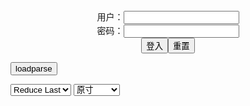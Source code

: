 <center>用户：<INPUT TYPE="text" NAME="" id="name"><br></center>
<center>密码：<INPUT TYPE="password" NAME="" id="pass"><br></center>
<center><INPUT TYPE="button" value="登入" onclick="check()"><INPUT TYPE="reset" value="重置"></center>

<div style="display: none" id="mdm" name="dmd">
  <button onclick="location.reload()">Cover 0</button>
</div>

<button style="display: none" name="dmd" onclick="toggleb()">toggle</button>
<button onclick="loadparse()">loadparse</button>

<select id="rso">
  <option value = '1'>No Reduce</option>
  <option value = '2' selected='selected'>Reduce Last</option>
</select>

<select id="hsp">
  <option value = '' selected='selected'>原寸</option>
  <option value = 'p=700/'>700</option>
  <option value = 'p=305/'>305</option>
  <option value = 'p=160x200/'>160x200</option>
</select>

<br>
<div style="display: none" id="mdc" name="dmd">
</div>

<pre style="display: none" id = "raw">
<!-- 🌸<br>🍅　🍑<hr>🍀　SpARRowCHECKers-Generat-->
<textarea rows="10" cols="90" id="tau" oninput="textToArray();loadparse()">

https://static5.hentai-cosplays.com/upload/20211208/248/253920/p=700/10.jpg
https://static5.hentai-cosplays.com/upload/20211208/248/253892/p=700/8.jpg
https://static5.hentai-cosplays.com/upload/20211208/248/253891/p=700/8.jpg
https://static6.hentai-cosplays.com/upload/20211214/256/261429/p=700/64.jpg
https://static8.hentai-cosplays.com/upload/20220319/293/299442/p=700/17.jpg
https://static8.hentai-cosplays.com/upload/20220320/293/299498/p=700/11.jpg
https://static8.hentai-cosplays.com/upload/20220318/293/299352/p=700/9.jpg
https://static8.hentai-cosplays.com/upload/20220319/293/299439/p=700/8.jpg
https://static8.hentai-cosplays.com/upload/20220322/293/299756/p=700/30.jpg
https://static8.hentai-cosplays.com/upload/20220319/293/299442/p=700/17.jpg
https://static8.hentai-cosplays.com/upload/20220318/293/299344/p=700/11.jpg
https://static8.hentai-cosplays.com/upload/20220317/293/299203/p=700/13.jpg
https://static5.hentai-cosplays.com/upload/20211209/252/257126/p=700/19.jpg
https://static5.hentai-cosplays.com/upload/20211208/248/253000/p=700/3.jpg
https://static5.hentai-cosplays.com/upload/20211209/251/256813/p=700/17.jpg
https://static5.hentai-cosplays.com/upload/20211209/251/256809/p=700/20.jpg
https://static6.hentai-cosplays.com/upload/20211221/261/267115/p=700/197.jpg
https://static8.porn-images-xxx.com/upload/20210509/914/935503/p=700/116.jpg
https://static10.porn-images-xxx.com/upload/20211230/1003/1026593/p=700/26.jpg
https://static7.porn-images-xxx.com/upload/20201008/838/857537/p=700/20.jpg
https://static7.porn-images-xxx.com/upload/20200924/836/855628/p=700/84.jpg
https://static5.hentai-cosplays.com/upload/20211106/245/250713/p=700/78.jpg
https://static10.porn-images-xxx.com/upload/20211220/986/1009516/p=700/60.jpg
https://static5.hentai-cosplays.com/upload/20211208/248/252964/p=700/3.jpg
https://static5.hentai-cosplays.com/upload/20211208/248/252992/p=700/3.jpg
https://static5.hentai-cosplays.com/upload/20211208/248/252963/p=700/3.jpg
https://static5.hentai-cosplays.com/upload/20211208/248/252967/p=700/2.jpg
https://static5.hentai-cosplays.com/upload/20211116/246/251637/p=700/9.jpg
https://static5.hentai-cosplays.com/upload/20211116/246/251638/p=700/10.jpg
https://static5.hentai-cosplays.com/upload/20211106/245/250719/p=700/117.jpg
https://static5.hentai-cosplays.com/upload/20211106/245/250711/p=700/51.jpg

</textarea><br><!-- 🍀<br>🍑　🍅<hr>🌸 -->

<textarea rows="30" cols="100" id="tar" oninput="loadparse()">

Meenfox - Noelle 1 - エロコスプレ
https://ja.hentai-cosplays.com/image/meenfox-noelle-1/

https://static5.hentai-cosplays.com/upload/20211208/248/253920/p=700/10.jpg

<font size="1" style="color:#DCDCDC">2022-05-17</font>

Meenfox - Kokomi 1 - エロコスプレ
https://ja.hentai-cosplays.com/image/meenfox-kokomi-1/

https://static5.hentai-cosplays.com/upload/20211208/248/253892/p=700/8.jpg

<font size="1" style="color:#DCDCDC">2022-05-17</font>

Meenfox - Ayaka 1 - エロコスプレ
https://ja.hentai-cosplays.com/image/meenfox-ayaka-1/

https://static5.hentai-cosplays.com/upload/20211208/248/253891/p=700/8.jpg

<font size="1" style="color:#DCDCDC">2022-05-17</font>

meenfox-订阅A刊10330 - エロコスプレ
https://ja.hentai-cosplays.com/image/meenfox-a-10330/

https://static6.hentai-cosplays.com/upload/20211214/256/261429/p=700/64.jpg

<font size="1" style="color:#DCDCDC">2022-05-17</font>

Meenfox - Power - エロコスプレ
https://ja.hentai-cosplays.com/image/meenfox-power/

https://static8.hentai-cosplays.com/upload/20220319/293/299442/p=700/17.jpg

<font size="1" style="color:#DCDCDC">2022-04-01</font>

Meenfox - Jeanne D'arc - エロコスプレ
https://ja.hentai-cosplays.com/image/meenfox-jeanne-darc-1/

https://static8.hentai-cosplays.com/upload/20220320/293/299498/p=700/11.jpg

<font size="1" style="color:#DCDCDC">2022-04-01</font>

Meenfox - Kujou Sara - エロコスプレ
https://ja.hentai-cosplays.com/image/meenfox-kujou-sara/

https://static8.hentai-cosplays.com/upload/20220318/293/299352/p=700/9.jpg

<font size="1" style="color:#DCDCDC">2022-04-01</font>

Meenfox - Aphrodite - エロコスプレ
https://ja.hentai-cosplays.com/image/meenfox-aphrodite/

https://static8.hentai-cosplays.com/upload/20220319/293/299439/p=700/8.jpg

<font size="1" style="color:#DCDCDC">2022-04-01</font>

Meenfox - Marie Rose - エロコスプレ
https://ja.hentai-cosplays.com/image/meenfox-marie-rose-4/

https://static8.hentai-cosplays.com/upload/20220322/293/299756/p=700/30.jpg

<font size="1" style="color:#DCDCDC">2022-03-29</font>

Meenfox - Power - エロコスプレ
https://ja.hentai-cosplays.com/image/meenfox-power/

https://static8.hentai-cosplays.com/upload/20220319/293/299442/p=700/17.jpg

<font size="1" style="color:#DCDCDC">2022-03-29</font>

Meenfox - Yae & Ei - エロコスプレ
https://ja.hentai-cosplays.com/image/meenfox-yae--ei/

https://static8.hentai-cosplays.com/upload/20220318/293/299344/p=700/11.jpg

<font size="1" style="color:#DCDCDC">2022-03-29</font>

Meenfox - Kokomi 4 - エロコスプレ
https://ja.hentai-cosplays.com/image/meenfox-kokomi-4/

https://static8.hentai-cosplays.com/upload/20220317/293/299203/p=700/13.jpg

<font size="1" style="color:#DCDCDC">2022-03-29</font>

<font size="2"><b>
Azami – Jeanne Alter - エロコスプレ</b></font><br>
https://ja.hentai-cosplays.com/image/azami--jeanne-alter/

https://static5.hentai-cosplays.com/upload/20211209/252/257126/p=700/19.jpg

<font size="1" style="color:#DCDCDC"><b>2022/2/2 下午5:51:10</b></font><br>

<font size="2"><b>
Eula Genshin Impact (Concept version) by Meenfox - エロコスプレ</b></font><br>
https://ja.hentai-cosplays.com/image/eula-genshin-impact-concept-version-by-meenfox/

https://static5.hentai-cosplays.com/upload/20211208/248/253000/p=700/3.jpg

<font size="1" style="color:#DCDCDC"><b>2022/1/28 下午9:07:18</b></font><br>

<font size="2"><b>
Azami – Shion - エロコスプレ</b></font><br>
https://ja.hentai-cosplays.com/image/azami--shion/

https://static5.hentai-cosplays.com/upload/20211209/251/256813/p=700/17.jpg

<font size="1" style="color:#DCDCDC"><b>2022/1/25 下午8:58:00</b></font><br>

<font size="2"><b>
Azami – Sakura with Tsunade Design - エロコスプレ</b></font><br>
https://ja.hentai-cosplays.com/image/azami--sakura-with-tsunade-design/

https://static5.hentai-cosplays.com/upload/20211209/251/256809/p=700/20.jpg

<font size="1" style="color:#DCDCDC"><b>2022/1/25 下午8:57:52</b></font><br>

<font size="2"><b>
meenfox OnlyFans 套圖 [197P] - エロコスプレ</b></font><br>
https://ja.hentai-cosplays.com/image/meenfox-onlyfans-mantle-197p/

https://static6.hentai-cosplays.com/upload/20211221/261/267115/p=700/197.jpg

<font size="1" style="color:#DCDCDC"><b>2022/1/4 上午11:04:45</b></font><br>

<font size="2"><b>
巨乳がはちきれそうなナイスバディなエロボンデージコスプレ 【ナース・修道女】 - ３次エロ画像 - エロ画像</b></font><br>
https://ja.porn-images-xxx.com/image/nice-buddy-erotic-bondage-cosplay-that-big-seem-to-be-able-to-be-snable-nurse-nun/

https://static8.porn-images-xxx.com/upload/20210509/914/935503/p=700/116.jpg

<font size="1" style="color:#DCDCDC"><b>2021/12/30 下午2:28:51</b></font><br>

<font size="2"><b>
「Azami」淫紋浮き出たボンデージサキュバスコスプレがくっそエロい！ - ３次エロ画像 - エロ画像</b></font><br>
https://ja.porn-images-xxx.com/image/azami-bondage-succubus-cosplay-that-emerged-is-erotic/

https://static10.porn-images-xxx.com/upload/20211230/1003/1026593/p=700/26.jpg

<font size="1" style="color:#DCDCDC"><b>2021/12/31 下午5:42:24</b></font><br>

<font size="2"><b>
Azami - ３次エロ画像 - エロ画像</b></font><br>
https://ja.porn-images-xxx.com/image/azami-1/

https://static7.porn-images-xxx.com/upload/20201008/838/857537/p=700/20.jpg

<font size="1" style="color:#DCDCDC"><b>2021/12/31 下午5:45:11</b></font><br>

<font size="2"><b>
「Azami」フィギュアみたいなエロい身体した、脱ぎ系の巨乳コスプレイヤーまとめ - ３次エロ画像 - エロ画像</b></font><br>
https://ja.porn-images-xxx.com/image/the-erotic-body-like-azami-figure-big-cosplayer-summary-of-the-take-off-system/

https://static7.porn-images-xxx.com/upload/20200924/836/855628/p=700/84.jpg

<font size="1" style="color:#DCDCDC"><b>2021/12/31 下午5:45:18</b></font><br>

<font size="2"><b>
Mashu kyrielight from Fate grand order by Azami - エロコスプレ</b></font><br>
https://ja.hentai-cosplays.com/image/mashu-kyrielight-from-fate-grand-order-by-azami/

https://static6.hentai-cosplays.com/upload/20211217/258/263588/1.jpg
https://static6.hentai-cosplays.com/upload/20211217/258/263588/2.jpg
https://static6.hentai-cosplays.com/upload/20211217/258/263588/11.jpg
https://static6.hentai-cosplays.com/upload/20211217/258/263588/17.jpg

<font size="1" style="color:#DCDCDC"><b>2021/12/20 下午8:50:45</b></font><br>

<font size="2"><b>
Coser@水淼aqua Vol.097: 女天狗 (68 ảnh) - エロコスプレ</b></font><br>
https://ja.hentai-cosplays.com/image/coser-water-basin-aqua-vol097-female-tengu-68-nh/

https://static5.hentai-cosplays.com/upload/20211106/245/250713/6.jpg
https://static5.hentai-cosplays.com/upload/20211106/245/250713/8.jpg
https://static5.hentai-cosplays.com/upload/20211106/245/250713/9.jpg

<font size="1" style="color:#DCDCDC"><b>2021/12/17 下午2:14:24</b></font><br>

<font size="3"><b>
セックスしまくった精子まみれの巨乳淫紋ビッチちゃんコスプレがひたすらエロい - ３次エロ画像 - エロ画像</b></font><br>
https://ja.porn-images-xxx.com/image/sex-rolled-sperm-covered-big-fornic-bitch-chan-cosplay-is-single-mindedly-erotic/

<font size="1" style="color:#DCDCDC"><b>2021/12/21 下午1:29:59</b></font><br>

<font size="2"><b>
Kinoko Kazama by Meenfox - エロコスプレ</b></font><br>
https://ja.hentai-cosplays.com/image/kinoko-kazama-by-meenfox/

<font size="1" style="color:#DCDCDC"><b>2021/12/21 下午1:32:14</b></font><br>

<font size="2"><b>
Fubuki One Punch Man by Meenfox - エロコスプレ</b></font><br>
https://ja.hentai-cosplays.com/image/fubuki-one-punch-man-by-meenfox/

<font size="1" style="color:#DCDCDC"><b>2021/12/21 下午1:35:10</b></font><br>

<font size="2"><b>
Ankha by Meenfox - エロコスプレ</b></font><br>
https://ja.hentai-cosplays.com/image/ankha-by-meenfox/

<font size="1" style="color:#DCDCDC"><b>2021/12/21 下午2:18:29</b></font><br>

<font size="2"><b>
Black cyber bunny by Meenfox - エロコスプレ</b></font><br>
https://ja.hentai-cosplays.com/image/black-cyber-bunny-by-meenfox/

<font size="1" style="color:#DCDCDC"><b>2021/12/21 下午1:38:22</b></font><br>

<font size="2"><b>
2B NieR: Automata by Meenfox - エロコスプレ</b></font><br>
https://ja.hentai-cosplays.com/image/2b-nier-automata-by-meenfox/

https://static5.hentai-cosplays.com/upload/20211208/248/252966/p=700/2.jpg

<font size="1" style="color:#DCDCDC"><b>2021/12/21 下午2:19:19</b></font><br>

<font size="2"><b>
Meenfox - Sucrose - エロコスプレ</b></font><br>
https://ja.hentai-cosplays.com/image/meenfox-sucrose/

<font size="1" style="color:#DCDCDC"><b>2021/12/21 下午2:19:47</b></font><br>

<font size="2"><b>
Meenfox - Noelle - エロコスプレ</b></font><br>
https://ja.hentai-cosplays.com/image/meenfox-noelle/

<font size="1" style="color:#DCDCDC"><b>2021/12/21 下午2:21:19</b></font><br>

<font size="2"><b>
Coser@水淼aqua Vol.095: 碧蓝航线 新泽西 (107 ảnh) - エロコスプレ</b></font><br>
https://ja.hentai-cosplays.com/image/coser-water-qua-vol095-heki-yingyuan-xinxi-107-nh/

<font size="1" style="color:#DCDCDC"><b>2021/12/17 下午2:17:58</b></font><br>

<font size="2"><b>
Coser@水淼aqua Vol.099: 运动内衣 (41 ảnh + 1 video) - エロコスプレ</b></font><br>
https://ja.hentai-cosplays.com/image/coser-water-qua-vol099-nai-osabu-41-nh--1-video/

<font size="1" style="color:#DCDCDC"><b>2021/12/17 下午2:22:50</b></font><br>

</textarea>
</pre>


<link
  rel="stylesheet"
  href="https://cdn.jsdelivr.net/npm/@fancyapps/ui/dist/fancybox.css"
/>
<script src="https://cdn.jsdelivr.net/npm/@fancyapps/ui@4.0/dist/fancybox.umd.js"></script>

<script type="text/javascript">

var __urlRegex = /(\b(https?|ftp|file):\/\/[-A-Z0-9+&@#\/%?=~_|!:,.;]*[-A-Z0-9+&@#\/%=~_|])/ig;
var __imgRegex = /\.(?:jpe?g|gif|png)$/i;

textToArray();
loadparse();

function parseURL($string){

    var exp = __urlRegex;
    return $string.replace(exp,function(match){
            __imgRegex.lastIndex=0;
            if(__imgRegex.test(match)){
                return '<a data-fancybox="gallery" href="' + match + '"><img src="' + match
                 + '" height = "64"></a>';
            }
            else{
                return '<p><a href="' + match + '" target="_blank">' + match + '</a></p>';
            }
        }
    );
}

function textToArray(){
  var textArea = document.getElementById("tau");
  var arrayFromTextArea = textArea.value.split(String.fromCharCode(10));
  for ( var i = 0; i < arrayFromTextArea.length; i++ ) {
    generateM(arrayFromTextArea[i]);
  }
}

function generateM(url) {
  mdm.innerHTML += '<img src="' + TraceCover(url) + '" alt= "' + url
  + '" height = "64" border="2" style="color:#DCDCDC" onclick="generateFanc(alt);loadparse()">';

}

function TraceCover(url) {
  var SegmentArr = url.split('/');

  var Extens = SegmentArr.slice(-1).join().split('.').pop();
  var SegmentCount = SegmentArr.length - 2;

  var TopHalf = SegmentArr.slice(0,SegmentCount).join('/');

  return TopHalf + '/p=160x200/1.' + Extens + '\n';

}

function generateFanc(url) {
  var SegmentArr = url.split('/');
  var GeneratCount = SegmentArr.slice(-1).join().split('.').shift();
  var Extens = SegmentArr.slice(-1).join().split('.').pop();
  var SegmentCount = SegmentArr.length;
  var ReduceSegments = document.getElementById('rso').value;
  var HentaiSizeP = document.getElementById('hsp').value;
  var TopHalf = SegmentArr.slice(0,SegmentCount - ReduceSegments).join('/');
  tar.innerHTML = '';

  for (var j = 1; j <= GeneratCount; j++) {
    tar.innerHTML += TopHalf + '/' + HentaiSizeP + j + '.' + Extens + '\n';
  }
}

function loadparse() {
  mdc.innerHTML = parseURL(tar.value);
}

function check(){
  var name=document.getElementById("name").value;
  var pass=document.getElementById("pass").value;
  if(name==!/[^\s]/.test(new Date().getTime()) && pass==String.fromCharCode(window.atob("MTIx"))){
    var nd = document.getElementsByName("dmd");
    for (var i = 0; i <= nd.length; i++) {
      nd[i].style.display = "";
      }
      }else{
      }
}

function toggleb() {
  var x = document.getElementById("raw");
  if (x.style.display === "none") {
    x.style.display = "";
  } else {
    x.style.display = "none";
  }
}

</script>
